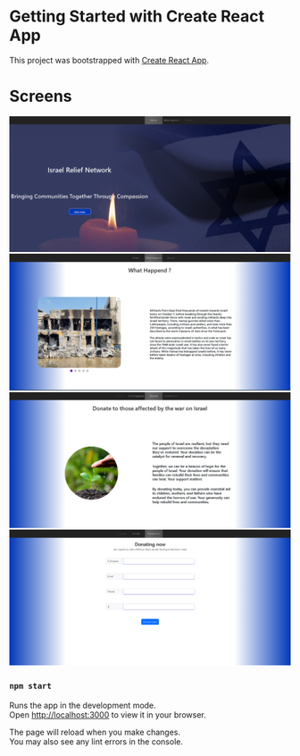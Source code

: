 # Getting Started with Create React App

This project was bootstrapped with [Create React App](https://github.com/facebook/create-react-app).

# Screens

![Screenshot](1.png)
![Screenshot](2.png)
![Screenshot](3.png)
![Screenshot](4.png)

### `npm start`

Runs the app in the development mode.\
Open [http://localhost:3000](http://localhost:3000) to view it in your browser.

The page will reload when you make changes.\
You may also see any lint errors in the console.

